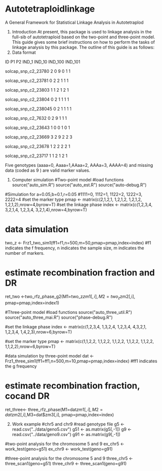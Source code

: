 # Autotetraploidlinkage
A General Framework for Statistical Linkage Analysis in Autotetraplod

1.	Introduction
At present, this package is used to linkage analysis in the full-sib of autotetraploid based on the two-point and three-point model. This guide gives some brief instructions on how to perform the tasks of linkage analysis by this package. The outline of this guide is as follows: 
2.	Data format

ID                        P1   P2  IND_1  IND_10  IND_100  IND_101

solcap_snp_c2_23780       2    0     9       0       1        1

solcap_snp_c2_23781       0    2     2       1       1        1

solcap_snp_c2_23803       1    1     2       1       2        1

solcap_snp_c2_23804       0    2     1       1       1        1

solcap_snp_c2_238045      0    2     1       1       1        1

solcap_snp_c2_7632        0    2     9       1       1        1

solcap_snp_c2_23643       1    0     0       1       0        1

solcap_snp_c2_23669       3    2     9       2       2        3

solcap_snp_c2_23678       1    2     2       2       2        1

solcap_snp_c2_23717       1    1     2       1       2        1

Five genotypes (aaaa=0, Aaaa=1,AAaa=2, AAAa=3, AAAA=4) and missing data (coded as 9 ) are valid marker values. 


1.	Computer simulation
#Two-point model
#load functions
source("auto_sim.R") 
source("auto_est.R")
source("auto-debug.R")

#Simulation for a=0.05,b=0.1,r=0.05
#1111=0, 1112=1, 1122=2, 1222=3, 2222=4
#set the marker type
pmap <- matrix(c(2,1,2,1,
                 1,2,1,2,
                 1,2,1,2,
                 1,2,1,2),nrow=4,byrow=T)
#set the linkage phase
index <- matrix(c(1,2,3,4,
                  3,2,1,4,
                  1,2,3,4,
                  3,2,1,4),nrow=4,byrow=T)
# data simulation
two_z <- Frz1_two_sim1(ff1=f1,n=500,m=50,pmap=pmap,index=index)
#f1 indicates the f frequency, n indicates the sample size, m indicates the number of markers.

# estimate recombination fraction and DR
ret_two <-two_rfz_phase_g2(M1=two_z$zm1[,i],M2=two_z$zm2[,i],
pmap=pmap,index=index1)

#Three-point model
#load functions
source("auto_three_util.R")
source("auto_three_mai.R")
source("phase-debug.R")

#set the linkage phase
index <- matrix(c(1,2,3,4,
               1,3,2,4,
               1,2,3,4,
               4,3,2,1,
               1,2,3,4,
               1,4,2,3),nrow=6,byrow=T)

#set the marker type
pmap <- matrix(c(1,1,2,2,
              1,1,2,2,
              1,1,2,2,
              1,1,2,2,
              1,1,2,2,
              1,1,2,2),nrow=6,byrow=T)

#data simulation by three-point model
dat <- Frz1_three_sim1(ff1=ff1,n=500,m=10,pmap=pmap,index=index)
#ff1 indicates the g frequency
# estimate recombination fraction, cocand DR
ret_three<- three_rfz_phase(M1=dat$zm1[,i],M2=dat$zm2[,i],M3=dat$zm3[,i],
pmap=pmap,index=index)

2.	Work example
#chr5 and chr9
#read genotype file
g5 <- read.csv("../data/geno5.csv")
g51 <- as.matrix(g5[,-1])
g9 <- read.csv("../data/geno9.csv")
g91 <- as.matrix(g9[,-1])

#two-point analysis for the chromosome 5 and 9
ex_chr5 <- work_test(geno=g51)
ex_chr9 <- work_test(geno=g91)

#three-point analysis for the chromosome 5 and 9
three_chr5 <- three_scan1(geno=g51)
three_chr9 <- three_scan1(geno=g91)
